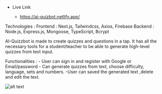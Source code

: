 * Live Link
    
    * https://ai-quizbot.netlify.app/

Technologies : 
    Frontend : Next.js, Tailwindcss, Axios, Firebase
    Backend : Node.js, Express.js, Mongoose, TypeScript, Bcrypt


AI-Quizzbot is made to create quizzes and questions in a tap. It has all the necessary tools for a student/teacher to be able to generate high-level quizzes from text input.

Functionalities : 
    - User can sign in and register with Google or Email/password
    - Can generate quizzes from text, choose difficulty, language, sets and numbers.
    -User can saved the generated text ,delete and edit the text.

![alt text](https://i.ibb.co/GPGD5jS/True-False.png)

